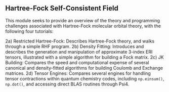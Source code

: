 ## Hartree-Fock Self-Consistent Field

This module seeks to provide an overview of the theory and programming challenges associated with Hartree-Fock molecular orbital theory, with the following four tutorials:

2a) Restricted Hartree-Fock: Describes Hartree-Fock theory, and walks through a simple RHF program.
2b) Density Fitting: Introduces and describes the generation and manipulation of approximate 3-index ERI tensors, illustrated with a simple algorithm for building a Fock matrix.
2c) JK Building: Compares the speed and computational expense of several canonical and density-fitted algorithms for building Coulomb and Exchange matrices.
2d) Tensor Engines: Compares several engines for handling tensor contractions within quantum chemistry codes, including `np.einsum()`, `np.dot()`, and accessing direct BLAS routines through Psi4.
